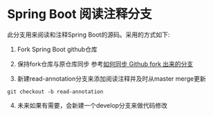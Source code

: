 # Spring Boot 阅读注释分支

此分支用来阅读和注释Spring Boot的源码。采用的方式如下:

1. Fork Spring Boot github仓库

2. 保持fork仓库与原仓库同步
   参考[如何同步 Github fork 出来的分支](http://jinlong.github.io/2015/10/12/syncing-a-fork/)

3. 新建read-annotation分支来添加阅读注释并及时从master merge更新
```
git checkout -b read-annotation 
```

4. 未来如果有需要，会新建一个develop分支来做代码修改

